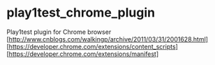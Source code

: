play1test_chrome_plugin
=======================

Play1test plugin for Chrome browser
[http://www.cnblogs.com/walkingp/archive/2011/03/31/2001628.html]
[https://developer.chrome.com/extensions/content_scripts]
[https://developer.chrome.com/extensions/manifest]
